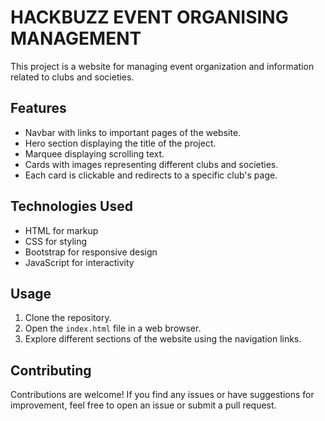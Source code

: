# HACKBUZZ EVENT ORGANISING MANAGEMENT

This project is a website for managing event organization and information related to clubs and societies.

## Features

- Navbar with links to important pages of the website.
- Hero section displaying the title of the project.
- Marquee displaying scrolling text.
- Cards with images representing different clubs and societies.
- Each card is clickable and redirects to a specific club's page.

## Technologies Used

- HTML for markup
- CSS for styling
- Bootstrap for responsive design
- JavaScript for interactivity

## Usage

1. Clone the repository.
2. Open the `index.html` file in a web browser.
3. Explore different sections of the website using the navigation links.

## Contributing

Contributions are welcome! If you find any issues or have suggestions for improvement, feel free to open an issue or submit a pull request.

